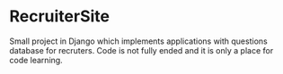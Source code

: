 # RecruiterSite

Small project in Django which implements applications with questions database for recruters.
Code is not fully ended and it is only a place for code learning.
